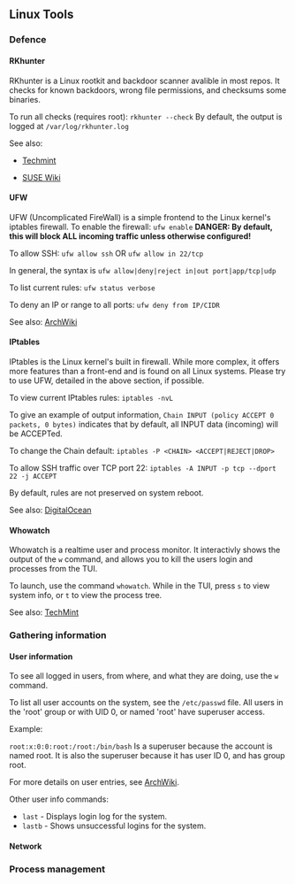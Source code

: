 
## Linux Tools

### Defence 

#### RKhunter

RKhunter is a Linux rootkit and backdoor scanner avalible in most repos. It checks for known backdoors, wrong file permissions, and checksums some binaries.

To run all checks (requires root): `rkhunter --check`
By default, the output is logged at `/var/log/rkhunter.log`

See also: 

* [Techmint](https://www.tecmint.com/install-rootkit-hunter-scan-for-rootkits-backdoors-in-linux/)

* [SUSE Wiki](https://en.opensuse.org/Rootkit_Hunter)

#### UFW
UFW (Uncomplicated FireWall) is a simple frontend to the Linux kernel's iptables firewall. 
To enable the firewall: `ufw enable` **DANGER: By default, this will block ALL incoming traffic unless otherwise configured!**

To allow SSH: `ufw allow ssh` OR `ufw allow in 22/tcp`

In general, the syntax is `ufw allow|deny|reject in|out port|app/tcp|udp`

To list current rules: `ufw status verbose`

To deny an IP or range to all ports: `ufw deny from IP/CIDR`

See also:
[ArchWiki](https://wiki.archlinux.org/index.php/Uncomplicated_Firewall)

#### IPtables
IPtables is the Linux kernel's built in firewall. While more complex, it offers more features than a front-end and is found on all Linux systems. Please try to use UFW, detailed in the above section, if possible.

To view current IPtables rules: `iptables -nvL`

To give an example of output information, `Chain INPUT (policy ACCEPT 0 packets, 0 bytes)`
indicates that by default, all INPUT data (incoming) will be ACCEPTed. 

To change the Chain default: `iptables -P <CHAIN> <ACCEPT|REJECT|DROP>`

To allow SSH traffic over TCP port 22: `iptables -A INPUT -p tcp --dport 22 -j ACCEPT`

By default, rules are not preserved on system reboot.

See also:
[DigitalOcean](https://www.digitalocean.com/community/tutorials/how-to-set-up-a-firewall-using-iptables-on-ubuntu-14-04)

#### Whowatch
Whowatch is a realtime user and process monitor. It interactivly shows the output of the `w` command, and allows you to kill the users login and processes from the TUI.

To launch, use the command `whowatch`. While in the TUI, press `s` to view system info, or `t` to view the process tree.

See also: [TechMint](https://www.tecmint.com/whowatch-monitor-linux-users-and-processes-in-real-time/)

### Gathering information 

#### User information 

To see all logged in users, from where, and what they are doing, use the `w` command.

To list all user accounts on the system, see the `/etc/passwd` file. All users in the 'root' group or with UID 0, or named 'root' have superuser access.

Example:

`root:x:0:0:root:/root:/bin/bash` Is a superuser because the account is named root. It is also the superuser because it has user ID 0, and has group root. 

For more details on user entries, see [ArchWiki](https://wiki.archlinux.org/index.php/Users_and_groups#User_database).

Other user info commands:

* `last` - Displays login log for the system.
* `lastb` - Shows unsuccessful logins for the system.

#### Network


### Process management 

